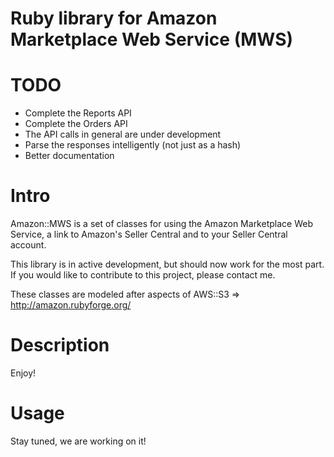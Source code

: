 Ruby library for Amazon Marketplace Web Service (MWS)
=====================================================

TODO
===========

* Complete the Reports API
* Complete the Orders API
* The API calls in general are under development
* Parse the responses intelligently (not just as a hash)
* Better documentation

Intro
===========

Amazon::MWS is a set of classes for using the Amazon Marketplace Web Service, a link to Amazon's Seller Central and to your Seller Central account.

This library is in active development, but should now work for the most part. If you would like to contribute to this project, please contact me.

These classes are modeled after aspects of AWS::S3 => http://amazon.rubyforge.org/

Description
===========



Enjoy!

Usage
===========

Stay tuned, we are working on it!